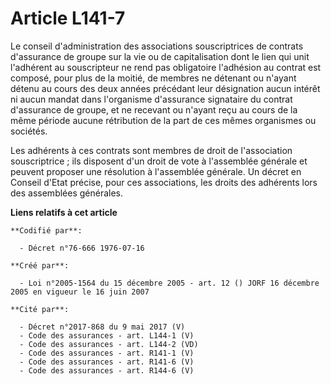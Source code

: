 # Article L141-7

Le conseil d'administration des associations souscriptrices de contrats d'assurance de groupe sur la vie ou de capitalisation
dont le lien qui unit l'adhérent au souscripteur ne rend pas obligatoire l'adhésion au contrat est composé, pour plus de la
moitié, de membres ne détenant ou n'ayant détenu au cours des deux années précédant leur désignation aucun intérêt ni aucun
mandat dans l'organisme d'assurance signataire du contrat d'assurance de groupe, et ne recevant ou n'ayant reçu au cours de
la même période aucune rétribution de la part de ces mêmes organismes ou sociétés.

Les adhérents à ces contrats sont membres de droit de l'association souscriptrice ; ils disposent d'un droit de vote à
l'assemblée générale et peuvent proposer une résolution à l'assemblée générale. Un décret en Conseil d'Etat précise, pour ces
associations, les droits des adhérents lors des assemblées générales.

**Liens relatifs à cet article**

	**Codifié par**:

	  - Décret n°76-666 1976-07-16

	**Créé par**:

	  - Loi n°2005-1564 du 15 décembre 2005 - art. 12 () JORF 16 décembre 2005 en vigueur le 16 juin 2007

	**Cité par**:

	  - Décret n°2017-868 du 9 mai 2017 (V)
	  - Code des assurances - art. L144-1 (V)
	  - Code des assurances - art. L144-2 (VD)
	  - Code des assurances - art. R141-1 (V)
	  - Code des assurances - art. R141-6 (V)
	  - Code des assurances - art. R144-6 (V)
